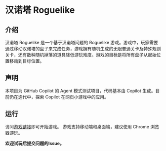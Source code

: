 # 汉诺塔 Roguelike

## 介绍
汉诺塔 Roguelike 是一个基于汉诺塔问题的 Roguelike 游戏。游戏中，玩家需要通过移动汉诺塔的盘子来完成任务，游戏拥有随机生成的无限普通关卡及特殊规则关卡，还有数种随机掉落的道具降低游玩难度。游戏的目标是将所有盘子从起始位置移动到目标位置。

## 声明
本项目为 GitHub Copilot 的 Agent 模式测试项目，代码基本由 Copilot 生成。目前仍在迭代中，探索 Copilot 在网页小游戏中的应用。

## 运行
访问[游戏链接](https://akiirokaede.github.io/hanoi/)即可开始游戏。
游戏支持移动端和桌面端，建议使用 Chrome 浏览器游玩。

**欢迎试玩后提交问题的Issue。**